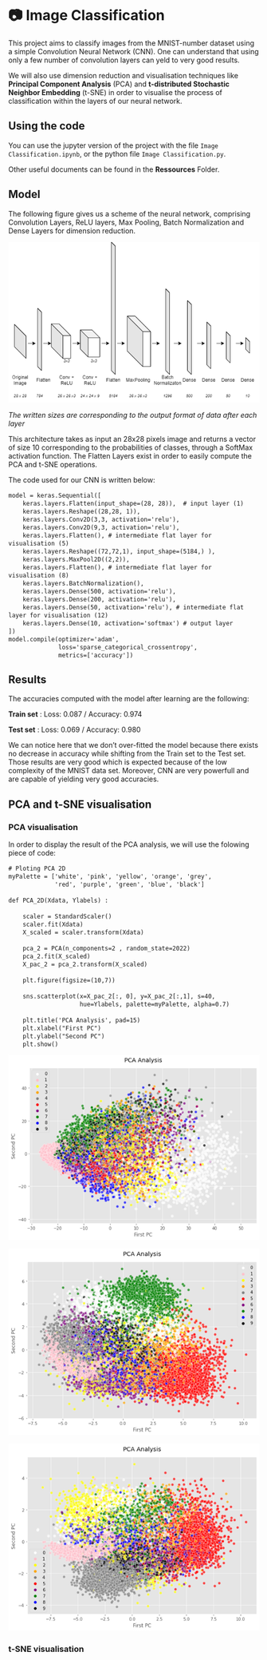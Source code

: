 # :camera: Image Classification

This project aims to classify images from the MNIST-number dataset using a simple Convolution Neural Network (CNN).
One can understand that using only a few number of convolution layers can yeld to very good results. 

We will also use dimension reduction and visualisation techniques like **Principal Component Analysis** (PCA) and **t-distributed Stochastic Neighbor Embedding** (t-SNE) in order to visualise the process of classification within the layers of our neural network.

## Using the code

You can use the jupyter version of the project with the file ```Image Classification.ipynb```, or the python file ```Image Classification.py```.

Other useful documents can be found in the **Ressources** Folder.


## Model 

The following figure gives us a scheme of the neural network, comprising Convolution Layers, ReLU layers, Max Pooling, Batch Normalization and Dense Layers for dimension reduction. 

![Image](Ressources/Diagramm.drawio.png)

*The written sizes are corresponding to the output format of data after each layer*

This architecture takes as input an 28x28 pixels image and returns a vector of size 10 corresponding to the probabilities of classes, through a SoftMax activation function. The Flatten Layers exist in order to easily compute the PCA and t-SNE operations.

The code used for our CNN is written below:

```
model = keras.Sequential([
    keras.layers.Flatten(input_shape=(28, 28)),  # input layer (1)
    keras.layers.Reshape((28,28, 1)),
    keras.layers.Conv2D(3,3, activation='relu'),
    keras.layers.Conv2D(9,3, activation='relu'),
    keras.layers.Flatten(), # intermediate flat layer for visualisation (5)
    keras.layers.Reshape((72,72,1), input_shape=(5184,) ),
    keras.layers.MaxPool2D((2,2)),
    keras.layers.Flatten(), # intermediate flat layer for visualisation (8)
    keras.layers.BatchNormalization(),
    keras.layers.Dense(500, activation='relu'),
    keras.layers.Dense(200, activation='relu'),
    keras.layers.Dense(50, activation='relu'), # intermediate flat layer for visualisation (12)
    keras.layers.Dense(10, activation='softmax') # output layer 
])
model.compile(optimizer='adam', 
              loss='sparse_categorical_crossentropy', 
              metrics=['accuracy'])
```              


## Results

The accuracies computed with the model after learning are the following:

**Train set** : Loss: 0.087 / Accuracy: 0.974

**Test set**  : Loss: 0.069 / Accuracy: 0.980

We can notice here that we don’t over-fitted the model because there exists no decrease in accuracy while shifting from the Train set to the Test set.
Those results are very good which is expected because of the low complexity of the MNIST data set. Moreover, CNN are very powerfull and are capable of yielding very good accuracies.

## PCA and t-SNE visualisation

### PCA visualisation

In order to display the result of the PCA analysis, we will use the folowing piece of code:

```
# Ploting PCA 2D
myPalette = ['white', 'pink', 'yellow', 'orange', 'grey', 
             'red', 'purple', 'green', 'blue', 'black']
             
def PCA_2D(Xdata, Ylabels) :
    
    scaler = StandardScaler()
    scaler.fit(Xdata)
    X_scaled = scaler.transform(Xdata)
         
    pca_2 = PCA(n_components=2 , random_state=2022)
    pca_2.fit(X_scaled)
    X_pac_2 = pca_2.transform(X_scaled)
    
    plt.figure(figsize=(10,7))
    
    sns.scatterplot(x=X_pac_2[:, 0], y=X_pac_2[:,1], s=40, 
                    hue=Ylabels, palette=myPalette, alpha=0.7)
    
    plt.title('PCA Analysis', pad=15)
    plt.xlabel("First PC")
    plt.ylabel("Second PC")
    plt.show()
```    


![Image](Ressources/layer_5_bis.png)

![Image](Ressources/Layer_11.png)

![Image](Ressources/Layer_13.png)

### t-SNE visualisation
